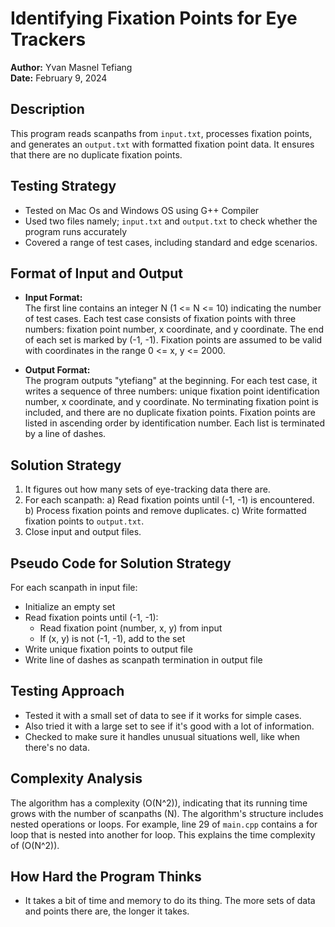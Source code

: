 # Identifying Fixation Points for Eye Trackers

**Author:** Yvan Masnel Tefiang  
**Date:** February 9, 2024  

## Description

This program reads scanpaths from `input.txt`, processes fixation points, and generates an `output.txt` with formatted fixation point data. It ensures that there are no duplicate fixation points.


## Testing Strategy

- Tested on Mac Os and Windows OS using G++ Compiler
- Used two files namely; `input.txt` and `output.txt` to check whether the program runs accurately
- Covered a range of test cases, including standard and edge scenarios.

## Format of Input and Output

- **Input Format:**  
The first line contains an integer N (1 <= N <= 10) indicating the number of test cases. Each test case consists of fixation points with three numbers: fixation point number, x coordinate, and y coordinate. The end of each set is marked by (-1, -1). Fixation points are assumed to be valid with coordinates in the range 0 <= x, y <= 2000.

- **Output Format:**  
The program outputs "ytefiang" at the beginning. For each test case, it writes a sequence of three numbers: unique fixation point identification number, x coordinate, and y coordinate. No terminating fixation point is included, and there are no duplicate fixation points. Fixation points are listed in ascending order by identification number. Each list is terminated by a line of dashes.

## Solution Strategy

1. It figures out how many sets of eye-tracking data there are.
2. For each scanpath:
   a) Read fixation points until (-1, -1) is encountered.
   b) Process fixation points and remove duplicates.
   c) Write formatted fixation points to `output.txt`.
3. Close input and output files.

## Pseudo Code for Solution Strategy

For each scanpath in input file:
- Initialize an empty set
- Read fixation points until (-1, -1):
  - Read fixation point (number, x, y) from input
  - If (x, y) is not (-1, -1), add to the set
- Write unique fixation points to output file
- Write line of dashes as scanpath termination in output file

## Testing Approach

- Tested it with a small set of data to see if it works for simple cases.
- Also tried it with a large set to see if it's good with a lot of information.
- Checked to make sure it handles unusual situations well, like when there's no data.

## Complexity Analysis

The algorithm has a complexity (O(N^2)), indicating that its running time grows with the number of scanpaths (N). The algorithm's structure includes nested operations or loops. For example, line 29 of `main.cpp` contains a for loop that is nested into another for loop. This explains the time complexity of (O(N^2)).

## How Hard the Program Thinks

- It takes a bit of time and memory to do its thing. The more sets of data and points there are, the longer it takes.
